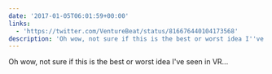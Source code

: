 ```yaml
---
date: '2017-01-05T06:01:59+00:00'
links:
  - 'https://twitter.com/VentureBeat/status/816676440104173568'
description: 'Oh wow, not sure if this is the best or worst idea I''ve seen in VR... '
---
```

Oh wow, not sure if this is the best or worst idea I've seen in VR... 
